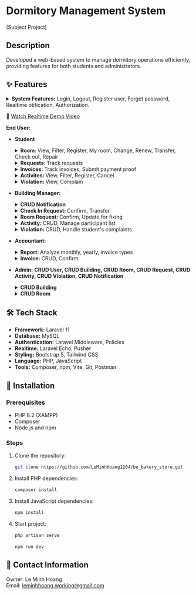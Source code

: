 # Dormitory Management System

(Subject Project)

## Description

Developed a web-based system to manage dormitory operations efficiently, providing features for both
students and administrators.

## ✨ Features 
<details>
  <summary><strong>System Features:</strong> Login, Logout, Register user, Forget password, Realtime otification, Authorization.</summary>
  <img src="/readme/login.png" alt="Login Image" title="Login" width="600px">
  <img src="/readme/register_student.png" alt="Register Image" title="Login" width="600px">
  <img src="/readme/forget_password.png" alt="Forget Password Image" title="Forget Password" width="600px">
  <img src="/readme/email_reset_password.png" alt="Forget Password Image" title="Forget Password" width="600px">
  <img src="/readme/reset_password.png" alt="Forget Password Image" title="Forget Password" width="600px">
</details>

🔗 [Watch Realtime Demo Video](https://drive.google.com/file/d/1tw__svJXRRGGtRp97dyKBIpIppMbGb9f/view?usp=drive_link)

**End User:**

- **Student**
  <details>
    <summary><strong>Room: </strong> View, Filter, Register, My room, Change, Renew, Transfer, Check out, Repair</summary>
    
    <img src="/readme/room_list.png" alt="Menu Image" title="Menu" width="600px">
    <img src="/readme/room_register.png" alt="Register Image" title="Register" width="600px">
    <img src="/readme/my_room.png" alt="My Room carts Image" title="My Room carts" width="600px">
    <img src="/readme/room_change.png" alt="Room Change Image" title="Room Change" width="600px">
    <img src="/readme/room_renew.png" alt="Room Renew Detail Image" title="Room Renew" width="600px">
    <img src="/readme/room_transfer.png" alt="Room Transfer Image" title="Room Transfer" width="600px">
    <img src="/readme/room_check_out.png" alt="Room Checkout Image" title="Room Checkout" width="600px">
    <img src="/readme/room_repair.png" alt="Room Repair Image" title="Room Repair" width="600px">
  </details>

  <details>
    <summary><strong>Requests: </strong> Track requests</summary>
    <img src="/readme/req_list.png" alt="Order History Image" title="Order History">
  </details>

  <details>
    <summary><strong>Invoices: </strong> Track invoices, Submit payment proof</summary>
    <img src="/readme/invoice_list.png" alt="Order History Image" title="Order History">
  </details>

  <details>
    <summary><strong>Activites: </strong> View, Filter, Register, Cancel</summary>
    <img src="/readme/acti_list.png" alt="Order History Image" title="Order History">
    <img src="/readme/acti_filter.png" alt="Order History Image" title="Order History">
    <img src="/readme/acti_detail.png" alt="Order History Image" title="Order History">
  </details>

  <details> 
    <summary><strong>Violation: </strong> View, Complain</summary>
    <img src="/readme/vio_list.png" alt="Order History Image" title="Order History">
    <img src="/readme/vio_detail.png" alt="Order History Image" title="Order History">
    <img src="/readme/vio_complain.png" alt="Order History Image" title="Order History">
  </details>


- **Building Manager:**
  <details>
    <summary><strong>CRUD Notification</strong></summary>
    <img src="/readme/noti_list.png" alt="Product List Image" title="Product List" width="600px">
    <img src="/readme/noti_update.png" alt="Create Product Image" title="Create Product" width="600px">
  </details>
  
  <details>
    <summary><strong>Check In Request: </strong>Confirm, Transfer</summary>
    <img src="/readme/check_in_list.png" alt="Order List Image" title="Order List" width="600px">
    <img src="/readme/check_in_confirm.png" alt="Create Order Image" title="Create Order" width="600px">
  </details>

  <details>
    <summary><strong>Room Request: </strong>Confirm, Update for fixing</summary>
    <img src="/readme/req_list.png" alt="Order List Image" title="Order List" width="600px">
  </details>

  <details>
    <summary><strong>Activity: </strong>CRUD, Manage participant list</summary>
    <img src="/readme/acti_CRUD.png" alt="Create Order Image" title="Create Order" width="600px">
    <img src="/readme/acti_participant.png" alt="Update Order Image" title="Update Order" width="600px">
  </details>

  <details>
    <summary><strong>Violation: </strong>CRUD, Handle student's complaints</summary>
    <img src="/readme/vio_CRUD.png" alt="Order List Image" title="Order List" width="600px">
    <img src="/readme/vio_handle_complain.png" alt="Create Order Image" title="Create Order" width="600px">
    <img src="/readme/vio_complain_detail.png" alt="Order History Image" title="Order History">
  </details>


- **Accountant:**
  <details>
    <summary><strong>Report: </strong>Analyze monthly, yearly, invoice types</summary>
    <img src="/readme/dashboard.png" alt="Product List Image" title="Product List" width="600px">
    <img src="/readme/dashboard_filter.png" alt="Create Product Image" title="Create Product" width="600px">
  </details>

  <details>
    <summary><strong>Invoice: </strong>CRUD, Confirm</summary>
    <img src="/readme/invoice_list_acc.png" alt="Order List Image" title="Order List" width="600px">
    <img src="/readme/invoice_detail.png" alt="Create Order Image" title="Create Order" width="600px">
    <img src="/readme/submit_payment_proof.png" alt="Create Order Image" title="Create Order" width="600px">
  </details>


- **Admin:**
  <strong>CRUD User, CRUD Building, CRUD Room, CRUD Request, CRUD Activity, CRUD Violation, CRUD Notification</strong>
  <details>
    <summary><strong>CRUD Building</strong></summary>
    <img src="/readme/building_list.png" alt="Product List Image" title="Product List" width="600px">
    <img src="/readme/building_create.png" alt="Create Product Image" title="Create Product" width="600px">
    <img src="/readme/building_update.png" alt="Create Product Image" title="Create Product" width="600px">
  </details>

  <details>
    <summary><strong>CRUD Room</strong></summary>
    <img src="/readme/building_detail.png" alt="Product List Image" title="Product List" width="600px">
    <img src="/readme/building_edit_room.png" alt="Create Product Image" title="Create Product" width="600px">
    <img src="/readme/building_manage_residence.png" alt="Create Product Image" title="Create Product" width="600px">
  </details>

## 🛠️ Tech Stack

- <b>Framework:</b> Laravel 11
- <b>Database:</b> MySQL
- <b>Authentication:</b> Laravel Middleware, Policies
- <b>Realtime:</b> Laravel Echo, Pusher
- <b>Styling:</b> Bootstrap 5, Tailwind CSS
- <b>Language:</b> PHP, JavaScript
- <b>Tools:</b> Composer, npm, Vite, Git, Postman

## 🚀 Installation

### Prerequisites

- PHP 8.2 (XAMPP)
- Composer
- Node.js and npm

### Steps

1. Clone the repository:
    ```sh
    git clone https://github.com/LeMinhHoang1204/be_bakery_store.git
    ```
2. Install PHP dependencies:
    ```sh
    composer install
    ```
3. Install JavaScript dependencies:
    ```sh
    npm install
    ```
4. Start project:
    ```sh
    php artisan serve
    ```
    ```sh
   npm run dev
    ```

## 💌 Contact Information

Owner: Le Minh Hoang  
Email: leminhhoang.working@gmail.com
